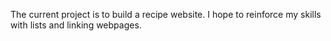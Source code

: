 The current project is to build a recipe website.
I hope to reinforce my skills with lists and linking webpages.